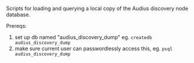 Scripts for loading and querying a local copy of the Audius discovery node database.

Prereqs:
1. set up db named "audius_discovery_dump" eg. `createdb audius_discovery_dump`
2. make sure current user can passwordlessly access this, eg. `psql audius_discovery_dump`
